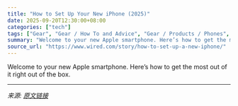 ```yaml
---
title: "How to Set Up Your New iPhone (2025)"
date: 2025-09-20T12:30:00+08:00
categories: ["tech"]
tags: ["Gear", "Gear / How To and Advice", "Gear / Products / Phones", "apple", "iPhone", "how-to", "phones", "tips", "ios", "Shopping", "smartphones", "Fresh Start"]
summary: "Welcome to your new Apple smartphone. Here’s how to get the most out of it right out of the box."
source_url: "https://www.wired.com/story/how-to-set-up-a-new-iphone/"
---
```


Welcome to your new Apple smartphone. Here’s how to get the most out of it right out of the box.

---

*来源: [原文链接](https://www.wired.com/story/how-to-set-up-a-new-iphone/)*
